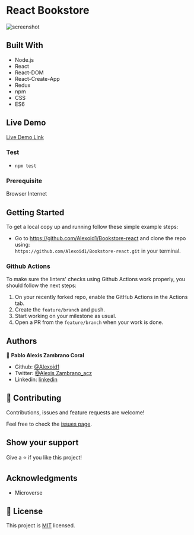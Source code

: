 # React Bookstore


![screenshot]()


## Built With

- Node.js
- React
- React-DOM
- React-Create-App
- Redux
- npm
- CSS
- ES6

## Live Demo
[Live Demo Link](https://bookstore-reactt.herokuapp.com/)

### Test
- `npm test`

### Prerequisite

Browser
Internet

## Getting Started

To get a local copy up and running follow these simple example steps:

- Go to https://github.com/Alexoid1/Bookstore-react and clone the repo using: <br>
`https://github.com/Alexoid1/Bookstore-react.git` in your terminal.

### Github Actions

To make sure the linters' checks using Github Actions work properly, you should follow the next steps:

1. On your recently forked repo, enable the GitHub Actions in the Actions tab.
2. Create the `feature/branch` and push.
3. Start working on your milestone as usual.
4. Open a PR from the `feature/branch` when your work is done.


## Authors

👤 **Pablo Alexis Zambrano Coral**
- Github: [@Alexoid1](https://github.com/Alexoid1)
- Twitter: [@Alexis Zambrano_acz](https://twitter.com/pablo_acz)
- Linkedin: [linkedin](https://www.linkedin.com/in/pablo-alexis-zambrano-coral-7a614a189/)

## 🤝 Contributing

Contributions, issues and feature requests are welcome!

Feel free to check the [issues page](https://github.com/Alexoid1/Bookstore-react/issues).

## Show your support

Give a ⭐️ if you like this project!

## Acknowledgments

- Microverse

## 📝 License

This project is [MIT]() licensed.
